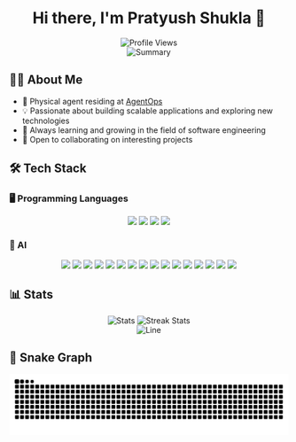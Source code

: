 # <div align="center">Hi there, I'm Pratyush Shukla 👋</div>

<div align="center">
  <img src="https://komarev.com/ghpvc/?username=the-praxs&style=for-the-badge" alt="Profile Views" />
</div>

<div align="center">
  <img src="https://github-profile-summary-cards.vercel.app/api/cards/profile-details?username=the-praxs&theme=merko" alt="Summary" />
</div>

## 👨‍💻 About Me

- 🧠 Physical agent residing at [AgentOps](https://github.com/AgentOps-AI)
- 💡 Passionate about building scalable applications and exploring new technologies
- 🌱 Always learning and growing in the field of software engineering
- 🚀 Open to collaborating on interesting projects

## 🛠️ Tech Stack

### 🖥️ Programming Languages
<div align="center">
  <img src ="https://img.shields.io/badge/C%2B%2B-00599C?style=for-the-badge&logo=c%2B%2B&logoColor=white" />
  <img src ="https://img.shields.io/badge/Go-00ADD8?style=for-the-badge&logo=go&logoColor=white" />
  <img src ="https://img.shields.io/badge/LaTeX-47A141?style=for-the-badge&logo=LaTeX&logoColor=white" />
  <img src="https://img.shields.io/badge/Python-3776AB?style=for-the-badge&logo=python&logoColor=white" />
</div>

### 🤖 AI
<div align="center">
  <img src="https://img.shields.io/badge/PyTorch-EE4C2C?style=for-the-badge&logo=pytorch&logoColor=white" />
  <img src="https://img.shields.io/badge/CUDA-76B900?style=for-the-badge&logo=nvidia&logoColor=white" />
  <img src="https://img.shields.io/badge/LangChain-121212?style=for-the-badge&logo=chainlink&logoColor=white" />
  <img src="https://img.shields.io/badge/OpenAI_Agents-412991?style=for-the-badge&logo=openai&logoColor=white" />
  <img src="https://img.shields.io/badge/Weights_&_Biases-FFBE00?style=for-the-badge&logo=WeightsAndBiases&logoColor=white" />
  <img src ="https://img.shields.io/badge/GitHub_Actions-2088FF?style=for-the-badge&logo=github-actions&logoColor=white" />
  <img src ="https://img.shields.io/badge/Railway-131415?style=for-the-badge&logo=railway&logoColor=white" />
  <img src ="https://img.shields.io/badge/Docker-2CA5E0?style=for-the-badge&logo=docker&logoColor=white" />
  <img src ="https://img.shields.io/badge/Postman-FF6C37?style=for-the-badge&logo=Postman&logoColor=white" />
  <img src ="https://img.shields.io/badge/fastapi-109989?style=for-the-badge&logo=FASTAPI&logoColor=white" />
  <img src="https://img.shields.io/badge/Flask-000000?style=for-the-badge&logo=flask&logoColor=white" />
  <img src="https://img.shields.io/badge/OpenCV-5C3EE8?style=for-the-badge&logo=opencv&logoColor=white" />
  <img src="https://img.shields.io/badge/Docker-2496ED?style=for-the-badge&logo=docker&logoColor=white" />
  <img src="https://img.shields.io/badge/Isaac_Sim-76B900?style=for-the-badge&logo=nvidia&logoColor=white" />
  <img src="https://img.shields.io/badge/ROS-22314E?style=for-the-badge&logo=ros&logoColor=white" />
  <img src="https://img.shields.io/badge/Git-F05032?style=for-the-badge&logo=git&logoColor=white" />
</div>

## 📊 Stats

<div align="center">
  <img src="https://github-readme-stats.vercel.app/api?username=the-praxs&show_icons=true&theme=radical" alt="Stats" />
  <img src="https://streak-stats.demolab.com/?user=the-praxs&theme=radical" alt="Streak Stats" />
</div>

<div align="center">
    <img src="https://github-readme-activity-graph.vercel.app/graph?username=the-praxs&theme=merko" alt="Line" />
</div>

## 🐍 Snake Graph

<div align="center">
  <picture>
    <source media="(prefers-color-scheme: dark)" srcset="https://raw.githubusercontent.com/the-praxs/the-praxs/output/github-contribution-grid-snake-dark.svg" />
    <source media="(prefers-color-scheme: light)" srcset="https://raw.githubusercontent.com/the-praxs/the-praxs/output/github-contribution-grid-snake.svg" />
    <img alt="github-snake" src="https://raw.githubusercontent.com/the-praxs/the-praxs/output/github-contribution-grid-snake.svg" />
  </picture>
</div>

## 
